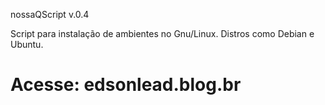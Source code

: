 nossaQScript v.0.4

Script para instalação de ambientes no Gnu/Linux.
Distros como Debian e Ubuntu.


Acesse: edsonlead.blog.br
==========
